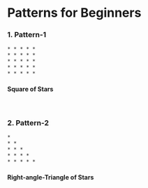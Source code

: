 # Patterns for Beginners
### 1. Pattern-1
```
* * * * * 
* * * * * 
* * * * * 
* * * * * 
* * * * *
```
#### Square of Stars
<br />

 ### 2. Pattern-2
 
 ```
* 
* * 
* * * 
* * * * 
* * * * *
```
#### Right-angle-Triangle of Stars
